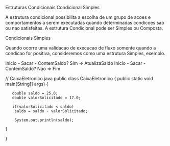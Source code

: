 
Estruturas Condicionais
Condicional Simples

A estrutura condicional possibilita a escolha de um grupo de acoes e comportamentos a serem 
executadas quando determinadas condicoes sao ou nao satisfeitas.
A estrutura Condicional pode ser Simples ou Composta.


Condicionais Simples

Quando ocorre uma validacao de execucao de fluxo somente
quando a condicao for positiva, consideremos como uma 
estrutura Simples, exemplo.

Inicio - Sacar - ContemSaldo? Sim => AtualizaSaldo
Inicio - Sacar - ContemSaldo? Nao => Fim

// CaixaEletronico.java
public class CaixaEletronico {
    public static void main(String[] args) {

       double saldo = 25.0;
       double valorSolicitado = 17.0;

       if(valorSolicitado < saldo)
        saldo = saldo - valorSolicitado;

        System.out.println(saldo);

    }
}
















